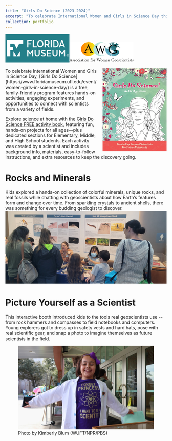 ```yaml
---
title: "Girls Do Science (2023-2024)"
excerpt: "To celebrate International Women and Girls in Science Day this free, family-friendly program features hands-on activities, engaging experiments, and opportunities to connect with scientists from a variety of fields.<br/><img src='/images/outreach/girlsdoscience-1.jpg' width='700'>"
collection: portfolio
---
```

<img src='/images/outreach/FLmuseum.png' width='200'><img src='/images/outreach/awg.png' width='200'>

<img src='/images/outreach/girlsdoscience-online.jpg' width='200' style="float: right; margin-left: 15px;">
To celebrate International Women and Girls in Science Day, [Girls Do Science](https://www.floridamuseum.ufl.edu/event/women-girls-in-science-day/) is a free, family-friendly program features hands-on activities, engaging experiments, and opportunities to connect with scientists from a variety of fields. 

Explore science at home with the [Girls Do Science FREE activity book](https://www.floridamuseum.ufl.edu/wp-content/uploads/sites/36/2021/01/2020-NEA-BigRead-Girls-Do-Science-Activity-Book-lowres.pdf), featuring fun, hands-on projects for all ages—plus dedicated sections for Elementary, Middle, and High School students. Each activity was created by a scientist and includes background info, materials, easy-to-follow instructions, and extra resources to keep the discovery going.

Rocks and Minerals
======
Kids explored a hands-on collection of colorful minerals, unique rocks, and real fossils while chatting with geoscientists about how Earth’s features form and change over time. From sparkling crystals to ancient shells, there was something for every budding geologist to discover.
<br><img src='/images/outreach/girlsdoscience-2.jpg' width='600'>

Picture Yourself as a Scientist
======
This interactive booth introduced kids to the tools real geoscientists use -- from rock hammers and compasses to field notebooks and computers. Young explorers got to dress up in safety vests and hard hats, pose with real scientific gear, and snap a photo to imagine themselves as future scientists in the field.
<br>
<figure>
    <img src='/images/outreach/girlsdoscience-3.jpg' width='600' alt='Photo by Kimberly Blum (WUFT/NPR/PBS)'>
    <figcaption>Photo by Kimberly Blum (WUFT/NPR/PBS)</figcaption>
</figure>

